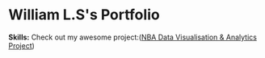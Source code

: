 # William L.S's Portfolio
**Skills:**
Check out my awesome project:([NBA Data Visualisation & Analytics Project](https://github.com/wlshepherd/My_Portolio/blob/main/NBA_Data_Analysis_Project.ipynb))
